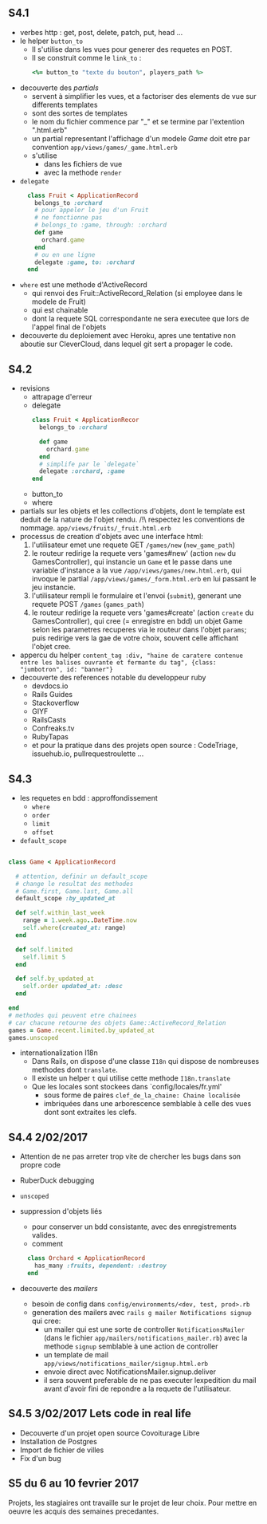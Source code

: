 ## S4.1

- verbes http : get, post, delete, patch, put, head ...
- le helper `button_to`
   - Il s'utilise dans les vues pour generer des requetes en POST.
   - Il se construit comme le `link_to` :
      ```ruby
      <%= button_to "texte du bouton", players_path %>
      ```
- decouverte des _partials_
  - servent à simplifier les vues, et a factoriser des elements de vue sur differents templates
  - sont des sortes de templates
  - le nom du fichier commence par "_" et se termine par l'extention ".html.erb"
  - un partial representant l'affichage d'un modele _Game_ doit etre par convention `app/views/games/_game.html.erb`
  - s'utilise
    - dans les fichiers de vue
    - avec la methode `render`
- `delegate`
  ```ruby
    class Fruit < ApplicationRecord
      belongs_to :orchard
      # pour appeler le jeu d'un Fruit
      # ne fonctionne pas
      # belongs_to :game, through: :orchard
      def game
        orchard.game
      end
      # ou en une ligne
      delegate :game, to: :orchard
    end
  ```
- `where` est une methode d'ActiveRecord
  - qui renvoi des Fruit::ActiveRecord_Relation (si employee dans le modele de Fruit)
  - qui est chainable
  - dont la requete SQL correspondante ne sera executee que lors de l'appel final de l'objets
- decouverte du deploiement avec Heroku, apres une tentative non aboutie sur CleverCloud, dans lequel git sert a propager le code.

## S4.2

- revisions 
  - attrapage d'erreur
  - delegate
    ```ruby
    class Fruit < ApplicationRecor
      belongs_to :orchard

      def game
        orchard.game
      end
      # simplife par le `delegate`
      delegate :orchard, :game
    end
    ```
  - button_to
  - where
- partials sur les objets et les collections d'objets, dont le template est deduit de la nature de l'objet rendu.
  /!\ respectez les conventions de nommage. `app/views/fruits/_fruit.html.erb`
- processus de creation d'objets avec une interface html:
  1. l'utilisateur emet une requete GET `/games/new` (`new_game_path`)
  2. le routeur redirige la requete vers 'games#new' (action `new` du GamesController), qui instancie un `Game` et le passe dans une variable d'instance a la vue `/app/views/games/new.html.erb`, qui invoque le partial `/app/views/games/_form.html.erb` en lui passant le jeu instancie.
  3. l'utilisateur rempli le formulaire et l'envoi (`submit`), generant une requete POST `/games` (`games_path`)
  4. le routeur redirige la requete vers 'games#create' (action `create` du GamesController), qui cree (= enregistre en bdd) un objet Game selon les parametres recuperes via le routeur dans l'objet `params`; puis redirige vers la gae de votre choix, souvent celle affichant l'objet cree.
- appercu du helper `content_tag :div, "haine de caratere contenue entre les balises ouvrante et fermante du tag", {class: "jumbotron", id: "banner"} `
- decouverte des references notable du developpeur ruby
  - devdocs.io
  - Rails Guides
  - Stackoverflow
  - GIYF
  - RailsCasts
  - Confreaks.tv
  - RubyTapas
  - et pour la pratique dans des projets open source : CodeTriage, issuehub.io, pullrequestroulette ...

## S4.3

- les requetes en bdd : approffondissement
  - `where`
  - `order`
  - `limit`
  - `offset`
- `default_scope`

```ruby

class Game < ApplicationRecord

  # attention, definir un default_scope
  # change le resultat des methodes
  # Game.first, Game.last, Game.all
  default_scope :by_updated_at

  def self.within_last_week
    range = 1.week.ago..DateTime.now
    self.where(created_at: range)
  end

  def self.limited
    self.limit 5
  end

  def self.by_updated_at
    self.order updated_at: :desc
  end

end
# methodes qui peuvent etre chainees
# car chacune retourne des objets Game::ActiveRecord_Relation
games = Game.recent.limited.by_updated_at
games.unscoped
```
- internationalization I18n
  - Dans Rails, on dispose d'une classe `I18n` qui dispose de nombreuses methodes dont `translate`.
  - Il existe un helper `t` qui utilise cette methode `I18n.translate`
  - Que les locales sont stockees dans `config/locales/fr.yml'
     - sous forme de paires `clef_de_la_chaine: Chaine localisée`
     - imbriquées dans une arborescence semblable à celle des vues dont sont extraites les clefs.


## S4.4 2/02/2017

- Attention de ne pas arreter trop vite de chercher les bugs dans son propre code
- RuberDuck debugging
- `unscoped`
- suppression d'objets liés
  - pour conserver un bdd consistante, avec des enregistrements valides.
  - comment
  ```ruby
    class Orchard < ApplicationRecord
      has_many :fruits, dependent: :destroy
    end
  ```

- decouverte des _mailers_
  - besoin de config dans `config/environments/<dev, test, prod>.rb`
  - generation des mailers avec `rails g mailer Notifications signup` qui cree:
    - un mailer qui est une sorte de controller `NotificationsMailer` (dans le fichier `app/mailers/notifications_mailer.rb`) avec la methode `signup` semblable à une action de controller
    - un template de mail `app/views/notifications_mailer/signup.html.erb`
    - envoie direct avec NotificationsMailer.signup.deliver
    - il sera souvent preferable de ne pas executer lexpedition du mail avant d'avoir fini de repondre a la requete de l'utilisateur.


## S4.5 3/02/2017 Lets code in real life


- Decouverte d'un projet open source Covoiturage Libre
- Installation de Postgres
- Import de fichier de villes
- Fix d'un bug

## S5 du 6 au 10 fevrier 2017

Projets, les stagiaires ont travaille sur le projet de leur choix. Pour mettre en oeuvre les acquis des semaines precedantes.